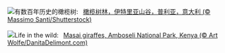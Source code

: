 ![](https://www.bing.com/th?id=OHR.TrulliGrove_ZH-CN9519400567_UHD.jpg&w=1000)有数百年历史的橄榄树:&nbsp;&ensp;[橄榄树林，伊特里亚山谷，普利亚，意大利 (© Massimo Santi/Shutterstock)](https://www.bing.com/th?id=OHR.TrulliGrove_ZH-CN9519400567_UHD.jpg)
<br><br/>
![](https://www.bing.com/th?id=OHR.AmboseliGiraffes_EN-US9072366924_UHD.jpg&w=1000)Life in the wild:&nbsp;&ensp;[Masai giraffes, Amboseli National Park, Kenya (© Art Wolfe/DanitaDelimont.com)](https://www.bing.com/th?id=OHR.AmboseliGiraffes_EN-US9072366924_UHD.jpg)
<br><br/>
